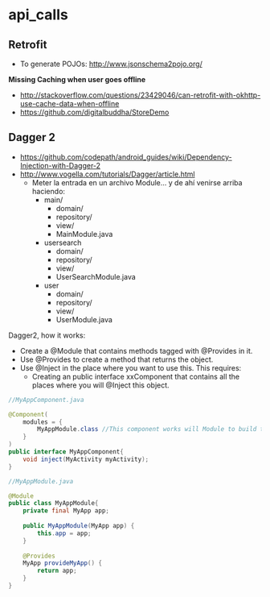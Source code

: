 # api_calls

## Retrofit

- To generate POJOs: http://www.jsonschema2pojo.org/

**Missing Caching when user goes offline**
- http://stackoverflow.com/questions/23429046/can-retrofit-with-okhttp-use-cache-data-when-offline
- https://github.com/digitalbuddha/StoreDemo

## Dagger 2

- https://github.com/codepath/android_guides/wiki/Dependency-Injection-with-Dagger-2
- http://www.vogella.com/tutorials/Dagger/article.html
  - Meter la entrada en un archivo Module... y de ahí venirse arriba haciendo: 
    - main/
      - domain/
      - repository/
      - view/
      - MainModule.java
    - usersearch
      - domain/
      - repository/
      - view/
      - UserSearchModule.java
    - user
      - domain/
      - repository/
      - view/
      - UserModule.java


Dagger2, how it works: 

- Create a @Module that contains methods tagged with @Provides in it.     
- Use @Provides to create a method that returns the object.
- Use @Inject in the place where you want to use this. This requires:
    - Creating an public interface xxComponent that contains all the places where you will @Inject this object.

```java
//MyAppComponent.java

@Component(
    modules = {
        MyAppModule.class //This component works will Module to build the class I need.
    }
)
public interface MyAppComponent{
    void inject(MyActivity myActivity);
}
```


```java
//MyAppModule.java

@Module
public class MyAppModule{
    private final MyApp app;
    
    public MyAppModule(MyApp app) {
        this.app = app;
    }
    
    @Provides
    MyApp provideMyApp() {
        return app;
    }
}
```
